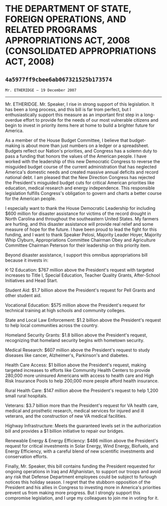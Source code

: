 # THE DEPARTMENT OF STATE, FOREIGN OPERATIONS, AND RELATED PROGRAMS  APPROPRIATIONS ACT, 2008 (CONSOLIDATED APPROPRIATIONS ACT, 2008)
## `4a5977ff9cbee6ab067321525b173574`
`Mr. ETHERIDGE — 19 December 2007`

---


Mr. ETHERIDGE. Mr. Speaker, I rise in strong support of this 
legislation. It has been a long process, and this bill is far trom 
perfect, but I enthusiastically support this measure as an important 
first step in a long-overdue effort to provide for the needs of our 
most vulnerable citizens and begin to invest in priority items here at 
home to build a brighter future for America.

As a member of the House Budget Committee, I believe that budget-
making is about more than just numbers on a ledger or a spreadsheet. 
Budgets reflect our Nation's priorities, and Congress has a solemn duty 
to pass a funding that honors the values of the American people. I have 
worked with the leadership of this new Democratic Congress to reverse 
the misguided budget course of the current administration that has 
neglected America's domestic needs and created massive annual deficits 
and record national debt. I am pleased that the New Direction Congress 
has rejected the President's misguided budget cuts for critical 
American priorities like education, medical research and energy 
independence. This responsible legislation fulfills Congress's 
obligation to govern and charts a better course for the American 
people.

I especially want to thank the House Democratic Leadership for 
including $600 million for disaster assistance for victims of the 
record drought in North Carolina and throughout the southeastern United 
States. My farmers are hurting, and this disaster assistance will 
provide real relief and some measure of hope for the future. I have 
been proud to lead the fight for this funding, and I want to thank 
Speaker Pelosi, Majority Leader Hoyer, Majority Whip Clyburn, 
Appropriations Committee Chairman Obey and Agriculture Committee 
Chairman Peterson for their leadership on this priority item.

Beyond disaster assistance, I support this omnibus appropriations 
bill because it invests in:

K-12 Education: $767 million above the President's request with 
targeted increases to Title I, Special Education, Teacher Quality 
Grants, After-School Initiatives and Head Start.

Student Aid: $1.7 billion above the President's request for Pell 
Grants and other student aid.

Vocational Education: $575 million above the President's request for 
technical training at high schools and community colleges.

State and Local Law Enforcement: $1.2 billion above the President's 
request to help local communities across the country.

Homeland Security Grants: $1.8 billion above the President's request, 
recognizing that homeland security begins with hometown security.

Medical Research: $607 million above the President's request to study 
diseases like cancer, Alzheimer's, Parkinson's and diabetes.

Health Care Access: $1 billion above the President's request, making 
targeted increases to efforts like Community Health Centers to provide 
280,000 more uninsured Americans with access to health care and High 
Risk Insurance Pools to help 200,000 more people afford health 
insurance.

Rural Health Care: $147 million above the President's request to help 
1,200 small rural hospitals.

Veterans: $3.7 billion more than the President's request for VA 
health care, medical and prosthetic research, medical services for 
injured and ill veterans, and the construction of new VA medical 
facilities.

Highway Infrastructure: Meets the guaranteed levels set in the 
authorization bill and provides a $1 billion initiative to repair our 
bridges.

Renewable Energy & Energy Efficiency: $486 million above the 
President's request for critical investments in Solar Energy, Wind 
Energy, Biofuels, and Energy Efficiency, with a careful blend of new 
scientific investments and conservation efforts.

Finally, Mr. Speaker, this bill contains funding the President 
requested for ongoing operations in Iraq and Afghanistan, to support 
our troops and avoid any risk that Defense Department employees could 
be subject to furlough notices this holiday season. I regret that the 
stubborn opposition of the President and his allies in Congress to 
investing more in America's priorities prevent us from making more 
progress. But I strongly support this compromise legislation, and I 
urge my colleagues to join me in voting for it.